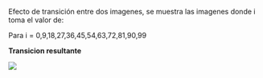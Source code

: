 Efecto de transición entre dos imagenes, se muestra las imagenes donde i toma el valor de:

Para i = 0,9,18,27,36,45,54,63,72,81,90,99

**Transicion resultante**

![](transicion.jpg)
